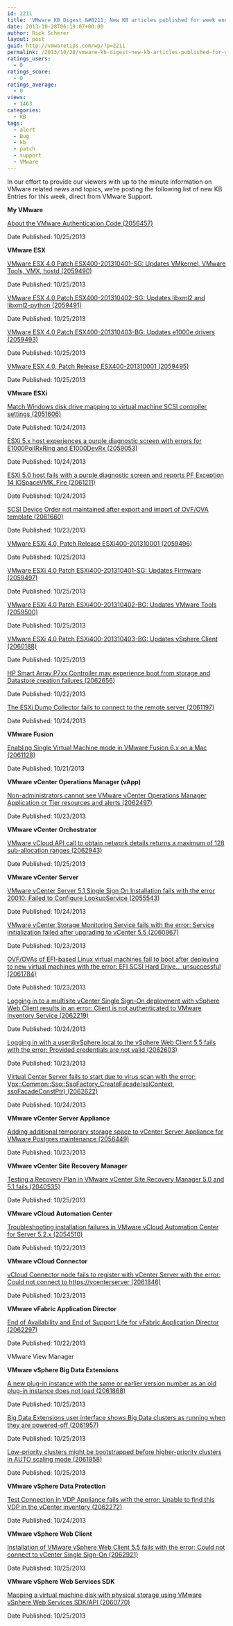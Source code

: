 ```yaml
---
id: 2211
title: 'VMware KB Digest &#8211; New KB articles published for week ending 10/26/13'
date: 2013-10-28T06:19:07+00:00
author: Rick Scherer
layout: post
guid: http://vmwaretips.com/wp/?p=2211
permalink: /2013/10/28/vmware-kb-digest-new-kb-articles-published-for-week-ending-102613/
ratings_users:
  - 0
ratings_score:
  - 0
ratings_average:
  - 0
views:
  - 1463
categories:
  - KB
tags:
  - alert
  - Bug
  - kb
  - patch
  - support
  - VMware
---
```

In our effort to provide our viewers with up to the minute information on VMware related news and topics, we&#8217;re posting the following list of new KB Entries for this week, direct from VMware Support.

<!--more-->

**My VMware**
  
[About the VMware Authentication Code (2056457)](http://kb.vmware.com/kb/2056457)
  
Date Published: 10/25/2013

**VMware ESX**
  
[VMware ESX 4.0 Patch ESX400-201310401-SG: Updates VMkernel, VMware Tools, VMX, hostd (2059490)](http://kb.vmware.com/kb/2059490)
  
Date Published: 10/25/2013
  
[VMware ESX 4.0 Patch ESX400-201310402-SG: Updates libxml2 and libxml2-python (2059491)](http://kb.vmware.com/kb/2059491)
  
Date Published: 10/25/2013
  
[VMware ESX 4.0 Patch ESX400-201310403-BG: Updates e1000e drivers (2059493)](http://kb.vmware.com/kb/2059493)
  
Date Published: 10/25/2013
  
[VMware ESX 4.0, Patch Release ESX400-201310001 (2059495)](http://kb.vmware.com/kb/2059495)
  
Date Published: 10/25/2013

**VMware ESXi**
  
[Match Windows disk drive mapping to virtual machine SCSI controller settings (2051606)](http://kb.vmware.com/kb/2051606)
  
Date Published: 10/24/2013
  
[ESXi 5.x host experiences a purple diagnostic screen with errors for E1000PollRxRing and E1000DevRx (2059053)](http://kb.vmware.com/kb/2059053)
  
Date Published: 10/24/2013
  
[ESXi 5.0 host fails with a purple diagnostic screen and reports PF Exception 14 IOSpaceVMK_Fire (2061211)](http://kb.vmware.com/kb/2061211)
  
Date Published: 10/24/2013
  
[SCSI Device Order not maintained after export and import of OVF/OVA template (2061660)](http://kb.vmware.com/kb/2061660)
  
Date Published: 10/23/2013
  
[VMware ESXi 4.0, Patch Release ESXi400-201310001 (2059496)](http://kb.vmware.com/kb/2059496)
  
Date Published: 10/25/2013
  
[VMware ESXi 4.0 Patch ESXi400-201310401-SG: Updates Firmware (2059497)](http://kb.vmware.com/kb/2059497)
  
Date Published: 10/25/2013
  
[VMware ESXi 4.0 Patch ESXi400-201310402-BG: Updates VMware Tools (2059500)](http://kb.vmware.com/kb/2059500)
  
Date Published: 10/25/2013
  
[VMware ESXi 4.0 Patch ESXi400-201310403-BG: Updates vSphere Client (2060188)](http://kb.vmware.com/kb/2060188)
  
Date Published: 10/25/2013
  
[HP Smart Array P7xx Controller may experience boot from storage and Datastore creation failures (2062656)](http://kb.vmware.com/kb/2062656)
  
Date Published: 10/22/2013
  
[The ESXi Dump Collector fails to connect to the remote server (2061197)](http://kb.vmware.com/kb/2061197)
  
Date Published: 10/24/2013

**VMware Fusion**
  
[Enabling Single Virtual Machine mode in VMware Fusion 6.x on a Mac (2061128)](http://kb.vmware.com/kb/2061128)
  
Date Published: 10/21/2013

**VMware vCenter Operations Manager (vApp)**
  
[Non-administrators cannot see VMware vCenter Operations Manager Application or Tier resources and alerts (2062497)](http://kb.vmware.com/kb/2062497)
  
Date Published: 10/23/2013

**VMware vCenter Orchestrator**
  
[VMware vCloud API call to obtain network details returns a maximum of 128 sub-allocation ranges (2062943)](http://kb.vmware.com/kb/2062943)
  
Date Published: 10/25/2013

**VMware vCenter Server**
  
[VMware vCenter Server 5.1 Single Sign On Installation fails with the error 20010: Failed to Configure LookupService (2055543)](http://kb.vmware.com/kb/2055543)
  
Date Published: 10/24/2013
  
[VMware vCenter Storage Monitoring Service fails with the error: Service initialization failed after upgrading to vCenter 5.5 (2060967)](http://kb.vmware.com/kb/2060967)
  
Date Published: 10/23/2013
  
[OVF/OVAs of EFI-based Linux virtual machines fail to boot after deploying to new virtual machines with the error: EFI SCSI Hard Drive… unsuccessful (2061784)](http://kb.vmware.com/kb/2061784)
  
Date Published: 10/23/2013
  
[Logging in to a multisite vCenter Single Sign-On deployment with vSphere Web Client results in an error: Client is not authenticated to VMware Inventory Service (2062219)](http://kb.vmware.com/kb/2062219)
  
Date Published: 10/24/2013
  
[Logging in with a user@vSphere.local to the vSphere Web Client 5.5 fails with the error: Provided credentials are not valid (2062603)](http://kb.vmware.com/kb/2062603)
  
Date Published: 10/23/2013
  
[Virtual Center Server fails to start due to virus scan with the error: Vpx::Common::Sso::SsoFactory_CreateFacade(sslContext, ssoFacadeConstPtr) (2062622)](http://kb.vmware.com/kb/2062622)
  
Date Published: 10/24/2013

**VMware vCenter Server Appliance**
  
[Adding additional temporary storage space to vCenter Server Appliance for VMware Postgres maintenance (2056449)](http://kb.vmware.com/kb/2056449)
  
Date Published: 10/23/2013

**VMware vCenter Site Recovery Manager**
  
[Testing a Recovery Plan in VMware vCenter Site Recovery Manager 5.0 and 5.1 fails (2040535)](http://kb.vmware.com/kb/2040535)
  
Date Published: 10/25/2013

**VMware vCloud Automation Center**
  
[Troubleshooting installation failures in VMware vCloud Automation Center for Server 5.2.x (2054510)](http://kb.vmware.com/kb/2054510)
  
Date Published: 10/22/2013

**VMware vCloud Connector**
  
[vCloud Connector node fails to register with vCenter Server with the error: Could not connect to https://vcenterserver (2061846)](http://kb.vmware.com/kb/2061846)
  
Date Published: 10/23/2013

**VMware vFabric Application Director**
  
[End of Availability and End of Support Life for vFabric Application Director (2062297)](http://kb.vmware.com/kb/2062297)
  
Date Published: 10/22/2013
  
VMware View Manager

**VMware vSphere Big Data Extensions**
  
[A new plug-in instance with the same or earlier version number as an old plug-in instance does not load (2061868)](http://kb.vmware.com/kb/2061868)
  
Date Published: 10/25/2013
  
[Big Data Extensions user interface shows Big Data clusters as running when they are powered-off (2061957)](http://kb.vmware.com/kb/2061957)
  
Date Published: 10/25/2013
  
[Low-priority clusters might be bootstrapped before higher-priority clusters in AUTO scaling mode (2061958)](http://kb.vmware.com/kb/2061958)
  
Date Published: 10/25/2013

**VMware vSphere Data Protection**
  
[Test Connection in VDP Appliance fails with the error: Unable to find this VDP in the vCenter inventory (2062272)](http://kb.vmware.com/kb/2062272)
  
Date Published: 10/24/2013

**VMware vSphere Web Client**
  
[Installation of VMware vSphere Web Client 5.5 fails with the error: Could not connect to vCenter Single Sign-On (2062921)](http://kb.vmware.com/kb/2062921)
  
Date Published: 10/25/2013

**VMware vSphere Web Services SDK**
  
[Mapping a virtual machine disk with physical storage using VMware vSphere Web Services SDK/API (2060770)](http://kb.vmware.com/kb/2060770)
  
Date Published: 10/25/2013